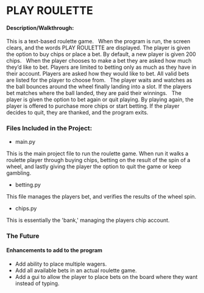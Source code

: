 # PLAY ROULETTE
#### Description/Walkthrough:
This is a text-based roulette game.
 
When the program is run, the screen clears, and the words PLAY ROULETTE are displayed. The player is given the option to buy chips or place a bet. By default, a new player is given 200 chips.
 
When the player chooses to make a bet they are asked how much they’d like to bet. Players are limited to betting only as much as they have in their account. Players are asked how they would like to bet. All valid bets are listed for the player to choose from.
 
The player waits and watches as the ball bounces around the wheel finally landing into a slot. If the players bet matches where the ball landed, they are paid their winnings.
 
The player is given the option to bet again or quit playing. By playing again, the player is offered to purchase more chips or start betting. If the player decides to quit, they are thanked, and the program exits.
 
### Files Included in the Project:
* main.py
 

This is the main project file to run the roulette game. When run it walks a roulette player through buying chips, betting on the result of the spin of a wheel, and lastly giving the player the option to quit the game or keep gambling.
* betting.py
 

This file manages the players bet, and verifies the results of the wheel spin.
* chips.py
 

This is essentially the 'bank,' managing the players chip account.

### The Future
#### Enhancements to add to the program
* Add ability to place multiple wagers.
* Add all available bets in an actual roulette game.
* Add a gui to allow the player to place bets on the board where they want instead of typing.